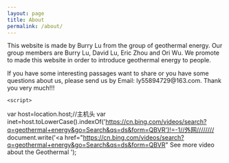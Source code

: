 ```yaml
---
layout: page
title: About
permalink: /about/
---
```


<amp-img width="600" height="300" layout="responsive" src="https://www.greenoptimistic.com/wp-content/uploads/2013/11/Geothermal-Energy.jpg
"></amp-img>

This website is made by Burry Lu from the group of geothermal energy. Our group members are Burry Lu, David Lu, Eric Zhou and Ori Wu. We promote to made this website in order to introduce geothermal energy to people.
<p>
  If you have some interesting passages want to share or you have some questions about us, please send us by Email: ly55894729@163.com. Thank you very much!!!
    
    <script>
var host=location.host;//主机头
var inet=host.toLowerCase().indexOf('https://cn.bing.com/videos/search?q=geothermal+energy&go=Search&qs=ds&form=QBVR')!=-1//外网////////
document.write('<a href="https://cn.bing.com/videos/search?q=geothermal+energy&go=Search&qs=ds&form=QBVR" See more video about the Geothermal </a>');
</script>
